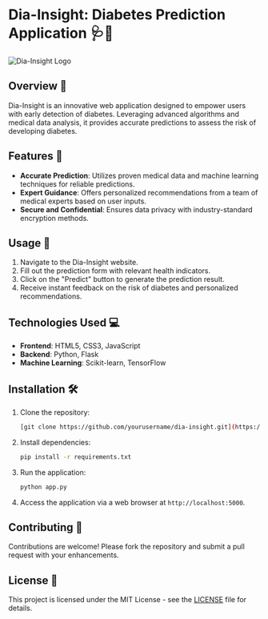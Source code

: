 

# Dia-Insight: Diabetes Prediction Application 🩺💉

![Dia-Insight Logo](https://yourwebsite.com/path/to/logo.png)

## Overview 🌟
Dia-Insight is an innovative web application designed to empower users with early detection of diabetes. Leveraging advanced algorithms and medical data analysis, it provides accurate predictions to assess the risk of developing diabetes.

## Features 🚀
- **Accurate Prediction**: Utilizes proven medical data and machine learning techniques for reliable predictions.
- **Expert Guidance**: Offers personalized recommendations from a team of medical experts based on user inputs.
- **Secure and Confidential**: Ensures data privacy with industry-standard encryption methods.

## Usage 📝
1. Navigate to the Dia-Insight website.
2. Fill out the prediction form with relevant health indicators.
3. Click on the "Predict" button to generate the prediction result.
4. Receive instant feedback on the risk of diabetes and personalized recommendations.

## Technologies Used 💻
- **Frontend**: HTML5, CSS3, JavaScript
- **Backend**: Python, Flask
- **Machine Learning**: Scikit-learn, TensorFlow

## Installation 🛠️
1. Clone the repository:
   ```bash
   [git clone https://github.com/yourusername/dia-insight.git](https://github.com/TechWithAkash/Diabetes-PredictionApp-ML-Project.git)
   ```
2. Install dependencies:
   ```bash
   pip install -r requirements.txt
   ```
3. Run the application:
   ```bash
   python app.py
   ```
4. Access the application via a web browser at `http://localhost:5000`.



## Contributing 🤝
Contributions are welcome! Please fork the repository and submit a pull request with your enhancements.

## License 📄
This project is licensed under the MIT License - see the [LICENSE](LICENSE) file for details.

